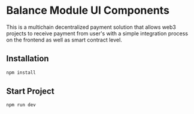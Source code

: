 # Balance Module UI Components
This is a multichain decentralized payment solution that allows web3 projects to receive payment from user's with a simple integration process on the frontend as well as smart contract level.

## Installation
```bash
npm install
```

## Start Project
```bash
npm run dev
```
